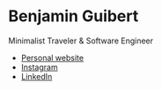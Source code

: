 # Benjamin Guibert

Minimalist Traveler & Software Engineer

- [Personal website](https://bguibert.com)
- [Instagram](https://www.instagram.com/bgu.604)
- [LinkedIn](https://www.linkedin.com/in/bguibert/)

